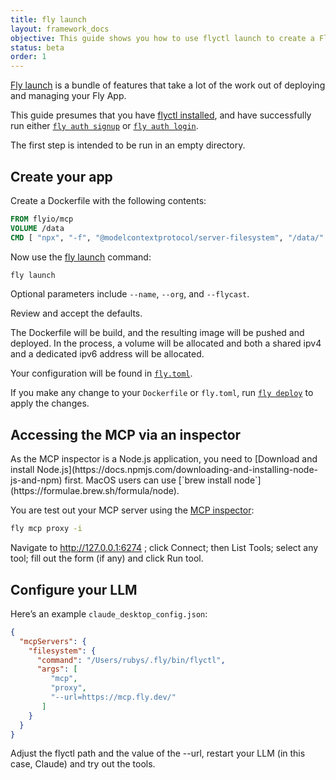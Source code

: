 ```yaml
---
title: fly launch
layout: framework_docs
objective: This guide shows you how to use flyctl launch to create a Fly.io machine that runs an MCP server remotely.
status: beta
order: 1
---
```


[Fly launch](https://fly.io/docs/reference/fly-launch/) is a bundle of features that take a lot of the work out of deploying and managing your Fly App.

This guide presumes that you have [flyctl installed](https://fly.io/docs/flyctl/install/), and have successfully run either
[`fly auth signup`](https://fly.io/docs/flyctl/auth-signup/) or [`fly auth login`](https://fly.io/docs/flyctl/auth-login/).

The first step is intended to be run in an empty directory.

## Create your app

Create a Dockerfile with the following contents:

```dockerfile
FROM flyio/mcp
VOLUME /data
CMD [ "npx", "-f", "@modelcontextprotocol/server-filesystem", "/data/" ]
```

Now use the [fly launch](https://fly.io/docs/flyctl/launch/) command:

```sh
fly launch
```

Optional parameters include `--name`, `--org`, and `--flycast`.

Review and accept the defaults.

The Dockerfile will be build, and the resulting image will be pushed and deployed.  In the process, a volume will be allocated and both a shared ipv4 and a dedicated ipv6 address will be allocated.

Your configuration will be found in [`fly.toml`](https://fly.io/docs/reference/configuration/).

If you make any change to your `Dockerfile` or `fly.toml`, run [`fly deploy`](https://fly.io/docs/flyctl/deploy/) to apply the changes.

## Accessing the MCP via an inspector

<div class="important">
  As the MCP inspector is a Node.js application, you need to [Download and install Node.js](https://docs.npmjs.com/downloading-and-installing-node-js-and-npm) first. MacOS users can use [`brew install node`](https://formulae.brew.sh/formula/node).
</div>

You are test out your MCP server using the [MCP inspector](https://modelcontextprotocol.io/docs/tools/inspector):

```sh
fly mcp proxy -i
```

Navigate to http://127.0.0.1:6274 ; click Connect; then List Tools; select any tool; fill out the form (if any) and click Run tool.

## Configure your LLM

Here’s an example `claude_desktop_config.json`:

```json
{
  "mcpServers": {
    "filesystem": {
      "command": "/Users/rubys/.fly/bin/flyctl",
      "args": [
         "mcp",
         "proxy",
         "--url=https://mcp.fly.dev/"
       ]
    }
  }
}
```

Adjust the flyctl path and the value of the --url, restart your LLM (in this case, Claude) and try out the tools.
